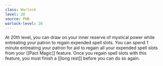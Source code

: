 ```yaml
---
class: Warlock
level: 20
source: PHB
warlock-level: 20
---
```


At 20th level, you can draw on your inner reserve of mystical power while entreating your patron to regain expended spell slots. You can spend 1 minute entreating your patron for aid to regain all your expended spell slots from your [[Pact Magic]] feature. Once you regain spell slots with this feature, you must finish a [[long rest]] before you can do so again.
